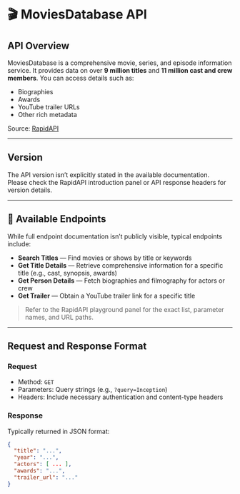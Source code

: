 # 🎬 MoviesDatabase API

##  API Overview
MoviesDatabase is a comprehensive movie, series, and episode information service. It provides data on over **9 million titles** and **11 million cast and crew members**. You can access details such as:
- Biographies  
- Awards  
- YouTube trailer URLs  
- Other rich metadata  

Source: [RapidAPI](https://rapidapi.com)

---

##  Version
The API version isn’t explicitly stated in the available documentation.  
Please check the RapidAPI introduction panel or API response headers for version details.

---

## 🔗 Available Endpoints
While full endpoint documentation isn’t publicly visible, typical endpoints include:

- **Search Titles** — Find movies or shows by title or keywords  
- **Get Title Details** — Retrieve comprehensive information for a specific title (e.g., cast, synopsis, awards)  
- **Get Person Details** — Fetch biographies and filmography for actors or crew  
- **Get Trailer** — Obtain a YouTube trailer link for a specific title  

>  Refer to the RapidAPI playground panel for the exact list, parameter names, and URL paths.

---

##  Request and Response Format

###  Request
- Method: `GET`  
- Parameters: Query strings (e.g., `?query=Inception`)  
- Headers: Include necessary authentication and content-type headers

###  Response
Typically returned in JSON format:
```json
{
  "title": "...",
  "year": "...",
  "actors": [ ... ],
  "awards": "...",
  "trailer_url": "..."
}

